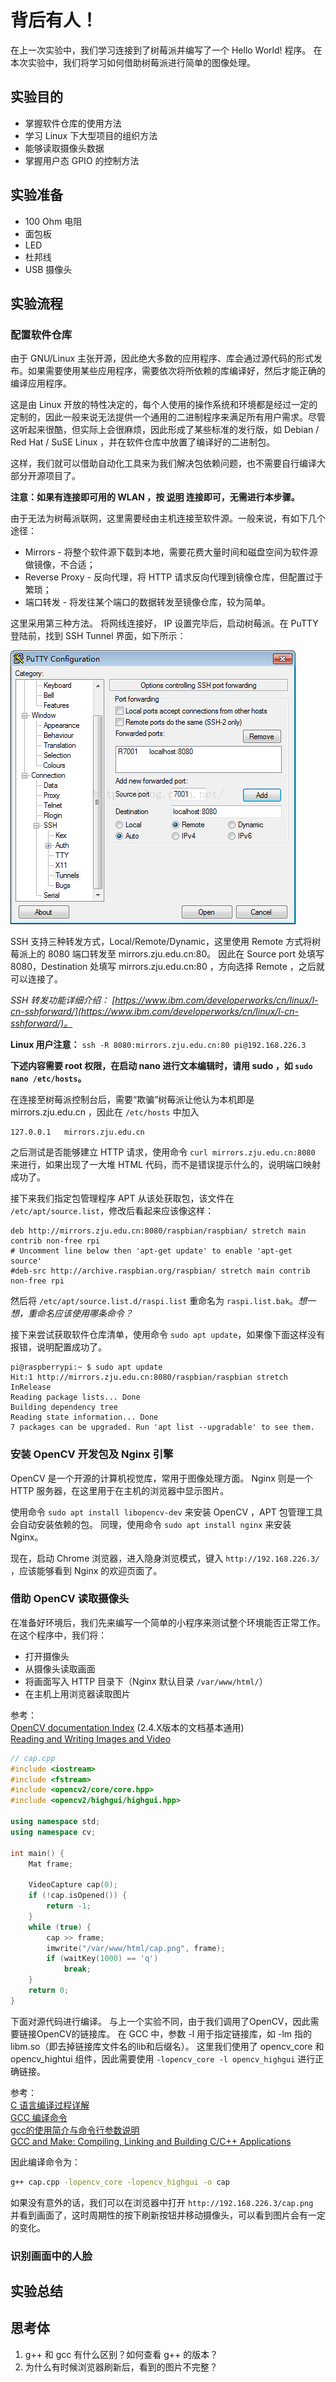 # 背后有人！

在上一次实验中，我们学习连接到了树莓派并编写了一个 Hello World! 程序。
在本次实验中，我们将学习如何借助树莓派进行简单的图像处理。

## 实验目的
- 掌握软件仓库的使用方法
- 学习 Linux 下大型项目的组织方法
- 能够读取摄像头数据
- 掌握用户态 GPIO 的控制方法

## 实验准备
- 100 Ohm 电阻
- 面包板
- LED
- 杜邦线
- USB 摄像头

## 实验流程

### 配置软件仓库

由于 GNU/Linux 主张开源，因此绝大多数的应用程序、库会通过源代码的形式发布。如果需要使用某些应用程序，需要依次将所依赖的库编译好，然后才能正确的编译应用程序。

这是由 Linux 开放的特性决定的，每个人使用的操作系统和环境都是经过一定的定制的，因此一般来说无法提供一个通用的二进制程序来满足所有用户需求。尽管这听起来很酷，但实际上会很麻烦，因此形成了某些标准的发行版，如 Debian / Red Hat / SuSE Linux ，并在软件仓库中放置了编译好的二进制包。

这样，我们就可以借助自动化工具来为我们解决包依赖问题，也不需要自行编译大部分开源项目了。

**注意：如果有连接即可用的 WLAN ，按 [说明](https://www.raspberrypi.org/documentation/configuration/wireless/wireless-cli.md) 连接即可，无需进行本步骤。**

由于无法为树莓派联网，这里需要经由主机连接至软件源。一般来说，有如下几个途径：
- Mirrors - 将整个软件源下载到本地，需要花费大量时间和磁盘空间为软件源做镜像，不合适；
- Reverse Proxy - 反向代理，将 HTTP 请求反向代理到镜像仓库，但配置过于繁琐；
- 端口转发 - 将发往某个端口的数据转发至镜像仓库，较为简单。

这里采用第三种方法。
将网线连接好， IP 设置完毕后，启动树莓派。在 PuTTY 登陆前，找到 SSH Tunnel 界面，如下所示：

![PuTTY Forwarding](/assets/PuTTY_Forward.png)

SSH 支持三种转发方式，Local/Remote/Dynamic，这里使用 Remote 方式将树莓派上的 8080 端口转发至 mirrors.zju.edu.cn:80。
因此在 Source port 处填写 8080，Destination 处填写 mirrors.zju.edu.cn:80 ，方向选择 Remote ，之后就可以连接了。

*SSH 转发功能详细介绍： [https://www.ibm.com/developerworks/cn/linux/l-cn-sshforward/](https://www.ibm.com/developerworks/cn/linux/l-cn-sshforward/)。*

**Linux 用户注意：** `ssh -R 8080:mirrors.zju.edu.cn:80 pi@192.168.226.3`

**下述内容需要 root 权限，在启动 nano 进行文本编辑时，请用 sudo ，如 `sudo nano /etc/hosts`。**

在连接至树莓派控制台后，需要“欺骗”树莓派让他认为本机即是 mirrors.zju.edu.cn ，因此在 `/etc/hosts` 中加入 

```
127.0.0.1	mirrors.zju.edu.cn
```

之后测试是否能够建立 HTTP 请求，使用命令 `curl mirrors.zju.edu.cn:8080` 来进行，如果出现了一大堆 HTML 代码，而不是错误提示什么的，说明端口映射成功了。

接下来我们指定包管理程序 APT 从该处获取包，该文件在 `/etc/apt/source.list`，修改后看起来应该像这样：
```
deb http://mirrors.zju.edu.cn:8080/raspbian/raspbian/ stretch main contrib non-free rpi
# Uncomment line below then 'apt-get update' to enable 'apt-get source'
#deb-src http://archive.raspbian.org/raspbian/ stretch main contrib non-free rpi
```
然后将 `/etc/apt/source.list.d/raspi.list` 重命名为 `raspi.list.bak`。*想一想，重命名应该使用哪条命令？*

接下来尝试获取软件仓库清单，使用命令 `sudo apt update`，如果像下面这样没有报错，说明配置成功了。
```
pi@raspberrypi:~ $ sudo apt update
Hit:1 http://mirrors.zju.edu.cn:8080/raspbian/raspbian stretch InRelease
Reading package lists... Done
Building dependency tree       
Reading state information... Done
7 packages can be upgraded. Run 'apt list --upgradable' to see them.
```

### 安装 OpenCV 开发包及 Nginx 引擎
OpenCV 是一个开源的计算机视觉库，常用于图像处理方面。
Nginx 则是一个 HTTP 服务器，在这里用于在主机的浏览器中显示图片。

使用命令 `sudo apt install libopencv-dev` 来安装 OpenCV ，APT 包管理工具会自动安装依赖的包。
同理，使用命令 `sudo apt install nginx` 来安装 Nginx。

现在，启动 Chrome 浏览器，进入隐身浏览模式，键入 `http://192.168.226.3/ `，应该能够看到 Nginx 的欢迎页面了。

### 借助 OpenCV 读取摄像头

在准备好环境后，我们先来编写一个简单的小程序来测试整个环境能否正常工作。
在这个程序中，我们将：

- 打开摄像头
- 从摄像头读取画面
- 将画面写入 HTTP 目录下（Nginx 默认目录 `/var/www/html/`）
- 在主机上用浏览器读取图片

参考：  
[OpenCV documentation Index](https://docs.opencv.org/2.4.9/)  (2.4.X版本的文档基本通用)  
[Reading and Writing Images and Video](https://docs.opencv.org/2.4.9/modules/highgui/doc/reading_and_writing_images_and_video.html)


```c++
// cap.cpp
#include <iostream>
#include <fstream>
#include <opencv2/core/core.hpp>
#include <opencv2/highgui/highgui.hpp>

using namespace std;
using namespace cv;

int main() {
    Mat frame;

    VideoCapture cap(0);
    if (!cap.isOpened()) {
        return -1;
    }
    while (true) {
        cap >> frame;
        imwrite("/var/www/html/cap.png", frame);
        if (waitKey(1000) == 'q')
            break;
    }
    return 0;
}
```

下面对源代码进行编译。
与上一个实验不同，由于我们调用了OpenCV，因此需要链接OpenCV的链接库。
在 GCC 中，参数 -l 用于指定链接库，如 -lm 指的 libm.so（即去掉链接库文件名的lib和后缀名）。
这里我们使用了 opencv\_core 和 opencv\_hightui 组件，因此需要使用 `-lopencv_core -l opencv_highgui` 进行正确链接。

参考：  
[C 语言编译过程详解](https://www.cnblogs.com/CarpenterLee/p/5994681.html)  
[GCC 编译命令](https://www.cnblogs.com/ibyte/p/5828445.html)  
[gcc的使用简介与命令行参数说明](http://www.cnblogs.com/testlife007/p/6555404.html)  
[GCC and Make: Compiling, Linking and Building C/C++ Applications](https://www3.ntu.edu.sg/home/ehchua/programming/cpp/gcc_make.html)  

因此编译命令为：

```bash
g++ cap.cpp -lopencv_core -lopencv_highgui -o cap
```

如果没有意外的话，我们可以在浏览器中打开 `http://192.168.226.3/cap.png ` 并看到画面了，这时周期性的按下刷新按钮并移动摄像头，可以看到图片会有一定的变化。

### 识别画面中的人脸

## 实验总结

## 思考体

1. g++ 和 gcc 有什么区别？如何查看 g++ 的版本？
2. 为什么有时候浏览器刷新后，看到的图片不完整？
